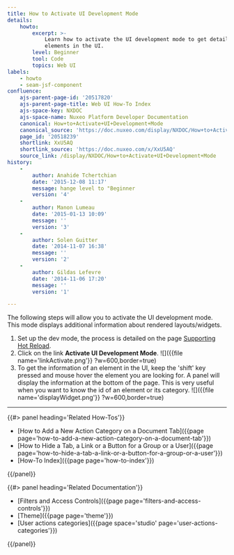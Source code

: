 ```yaml
---
title: How to Activate UI Development Mode
details:
    howto:
        excerpt: >-
            Learn how to activate the UI development mode to get details about
            elements in the UI.
        level: Beginner
        tool: Code
        topics: Web UI
labels:
    - howto
    - seam-jsf-component
confluence:
    ajs-parent-page-id: '20517820'
    ajs-parent-page-title: Web UI How-To Index
    ajs-space-key: NXDOC
    ajs-space-name: Nuxeo Platform Developer Documentation
    canonical: How+to+Activate+UI+Development+Mode
    canonical_source: 'https://doc.nuxeo.com/display/NXDOC/How+to+Activate+UI+Development+Mode'
    page_id: '20518239'
    shortlink: XxU5AQ
    shortlink_source: 'https://doc.nuxeo.com/x/XxU5AQ'
    source_link: /display/NXDOC/How+to+Activate+UI+Development+Mode
history:
    - 
        author: Anahide Tchertchian
        date: '2015-12-08 11:17'
        message: hange level to "Beginner
        version: '4'
    - 
        author: Manon Lumeau
        date: '2015-01-13 10:09'
        message: ''
        version: '3'
    - 
        author: Solen Guitter
        date: '2014-11-07 16:38'
        message: ''
        version: '2'
    - 
        author: Gildas Lefevre
        date: '2014-11-06 17:20'
        message: ''
        version: '1'

---
```

The following steps will allow you to activate the UI development mode. This mode displays additional information about rendered layouts/widgets.

1.  Set up the dev mode, the process is detailed on the page [Supporting Hot Reload](http://doc.nuxeo.com/display/CORG/Supporting+Hot+Reload#SupportingHotReload-SettinguptheDevMode).
2.  Click on the link **Activate UI Development Mode**.
    ![]({{file name='linkActivate.png'}} ?w=600,border=true)
3.  To get the information of an element in the UI, keep the 'shift' key pressed and mouse hover the element you are looking for.
    A panel will display the information at the bottom of the page.
    This is very useful when you want to know the id of an element or its category.
    ![]({{file name='displayWidget.png'}} ?w=600,border=true)

* * *

<div class="row" data-equalizer data-equalize-on="medium"><div class="column medium-6">{{#> panel heading='Related How-Tos'}}

*   [How to Add a New Action Category on a Document Tab]({{page page='how-to-add-a-new-action-category-on-a-document-tab'}})
*   [How to Hide a Tab, a Link or a Button for a Group or a User]({{page page='how-to-hide-a-tab-a-link-or-a-button-for-a-group-or-a-user'}})
*   [How-To Index]({{page page='how-to-index'}})

{{/panel}}</div><div class="column medium-6">{{#> panel heading='Related Documentation'}}

*   [Filters and Access Controls]({{page page='filters-and-access-controls'}})
*   [Theme]({{page page='theme'}})
*   [User actions categories]({{page space='studio' page='user-actions-categories'}})

{{/panel}}</div></div>